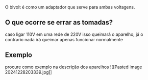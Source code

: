 
O bivolt é como um adaptador que serve para ambas voltagens.

## O que ocorre se errar as tomadas?
caso ligar 110V em uma rede de 220V isso queimará o aparelho, já o contrario nada irá queimar apenas funcionar normalmente
## Exemplo
procure como exemplo na descrição dos aparelhos
![[Pasted image 20241228203339.jpg]]